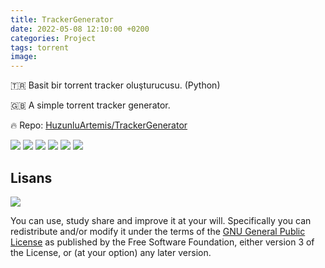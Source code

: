 ```yaml
---
title: TrackerGenerator
date: 2022-05-08 12:10:00 +0200
categories: Project
tags: torrent
image: 
---
```


🇹🇷 Basit bir torrent tracker oluşturucusu. (Python)

🇬🇧 A simple torrent tracker generator.

🔥 Repo: [HuzunluArtemis/TrackerGenerator](https://gitlab.com/HuzunluArtemis/TrackerGenerator)

[![](https://img.shields.io/gitlab/license/HuzunluArtemis/TrackerGenerator?style=flat)](#)
[![](https://visitor-badge.laobi.icu/badge?page_id=huzunluartemis.TrackerGenerator)](#)
[![](https://img.shields.io/twitter/follow/huzunluartemis?&label=twitter&color=blue&style=flat&logo=twitter)](https://twitter.com/HuzunluArtemis)
[![](https://img.shields.io/badge/telegram-up-blue?style=for-the-badge&logo=telegram&logoColor=blue&style=flat)](https://t.me/HuzunluArtemis)
[![](https://img.shields.io/endpoint?style=flat&url=https%3A%2F%2Frunkit.io%2Fdamiankrawczyk%2Ftelegram-badge%2Fbranches%2Fmaster%3Furl%3Dhttps%3A%2F%2Ft.me/HuzunluArtemis)](https://t.me/HuzunluArtemis)
[![](https://img.shields.io/badge/artemis.pages-.dev-blue?style=flat&logo=devdotto&style=flat)](https://artemis.pages.dev/)

## Lisans

![](https://www.gnu.org/graphics/gplv3-127x51.png)

You can use, study share and improve it at your will. Specifically you can redistribute and/or modify it under the terms of the [GNU General Public License](https://www.gnu.org/licenses/gpl-3.0.html) as published by the Free Software Foundation, either version 3 of the License, or (at your option) any later version.